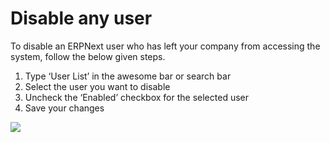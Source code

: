 
# Disable any user



To disable an ERPNext user who has left your company from accessing the system, follow the below given steps. 


1. Type ‘User List’ in the awesome bar or search bar
2. Select the user you want to disable
3. Uncheck the ‘Enabled’ checkbox for the selected user
4. Save your changes


![](/files/LHzZayc.png)




